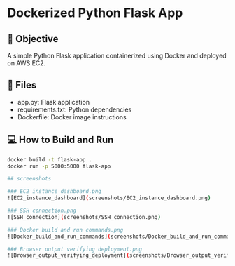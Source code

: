 # Dockerized Python Flask App

## 🚀 Objective

A simple Python Flask application containerized using Docker and deployed on AWS EC2.

## 📝 Files

- app.py: Flask application
- requirements.txt: Python dependencies
- Dockerfile: Docker image instructions

## 💻 How to Build and Run

```bash
docker build -t flask-app .
docker run -p 5000:5000 flask-app

## screenshots 

### EC2 instance dashboard.png
![EC2_instance_dashboard](screenshots/EC2_instance_dashboard.png)

### SSH connection.png
![SSH_connection](screenshots/SSH_connection.png)

### Docker build and run commands.png
![Docker_build_and_run_commands](screenshots/Docker_build_and_run_commands.png)

### Browser output verifying deployment.png
![Browser_output_verifying_deployment](screenshots/Browser_output_verifying_deployment.png)
